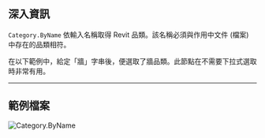## 深入資訊
`Category.ByName` 依輸入名稱取得 Revit 品類。該名稱必須與作用中文件 (檔案) 中存在的品類相符。

在以下範例中，給定「牆」字串後，便選取了牆品類。此節點在不需要下拉式選取時非常有用。
___
## 範例檔案

![Category.ByName](./Revit.Elements.Category.ByName_img.jpg)
